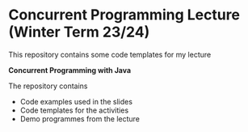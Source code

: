# Concurrent Programming Lecture (Winter Term 23/24)

This repository contains some code templates for my lecture

**Concurrent Programming with Java**

The repository contains 
* Code examples used in the slides
* Code templates for the activities
* Demo programmes from the lecture

